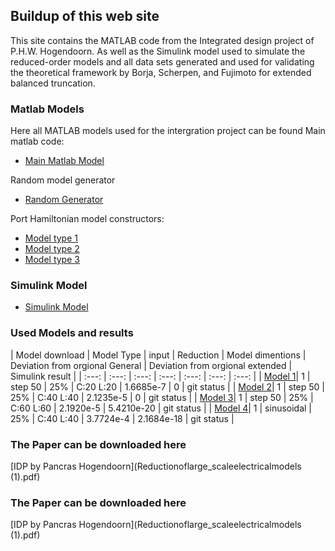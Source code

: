 ## Buildup of this web site

This site contains the MATLAB code from the Integrated design project of P.H.W. Hogendoorn. As well as the Simulink model used to simulate the reduced-order models and all data sets generated and used for validating the theoretical framework by Borja, Scherpen, and Fujimoto for extended balanced truncation.

### Matlab Models

Here all MATLAB models used for the intergration project can be found
Main matlab code:
- [Main Matlab Model](RLC_system_Pancras_version.m)

Random model generator
- [Random Generator](Random_model_generator.m)

Port Hamiltonian model constructors:
- [Model type 1](Modeltype41.m)
- [Model type 2](Modeltype42.m)
- [Model type 3](Modeltype43.m)


### Simulink Model 

- [Simulink Model](balanced_modelreduction_rlc.slx)

### Used Models and results

| Model download | Model Type | input | Reduction |  Model dimentions | Deviation from orgional General | Deviation from orgional extended | Simulink result |
| :---: | :---: | :---: | :---: | :---: | :---: | :---: |
| [Model 1](Modeltype41.m)| 1 | step 50 | 25% | C:20 L:20 | 1.6685e-7 | 0 | git status |
| [Model 2](Modeltype41.m)| 1 | step 50 | 25% | C:40 L:40 | 2.1235e-5 | 0 | git status |
| [Model 3](Modeltype41.m)| 1 | step 50 | 25% | C:60 L:60 | 2.1920e-5 | 5.4210e-20 | git status |
| [Model 4](Modeltype41.m)| 1 | sinusoidal | 25% | C:40 L:40 | 3.7724e-4 | 2.1684e-18 | git status |

### The Paper can be downloaded here

[IDP by Pancras Hogendoorn](Reductionoflarge_scaleelectricalmodels (1).pdf)


### The Paper can be downloaded here

[IDP by Pancras Hogendoorn](Reductionoflarge_scaleelectricalmodels (1).pdf)

